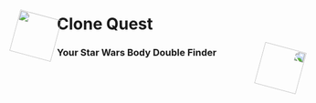 # <img src="https://slackmojis.com/emojis/30922-vader_point/download" style="width: 75px; rotate: 15deg; float: left;"/> Clone Quest
### Your Star Wars Body Double Finder <img src="https://slackmojis.com/emojis/30922-vader_point/download" style="transform: scaleX(-1); width: 75px; rotate: 15deg; float: right;"/>
